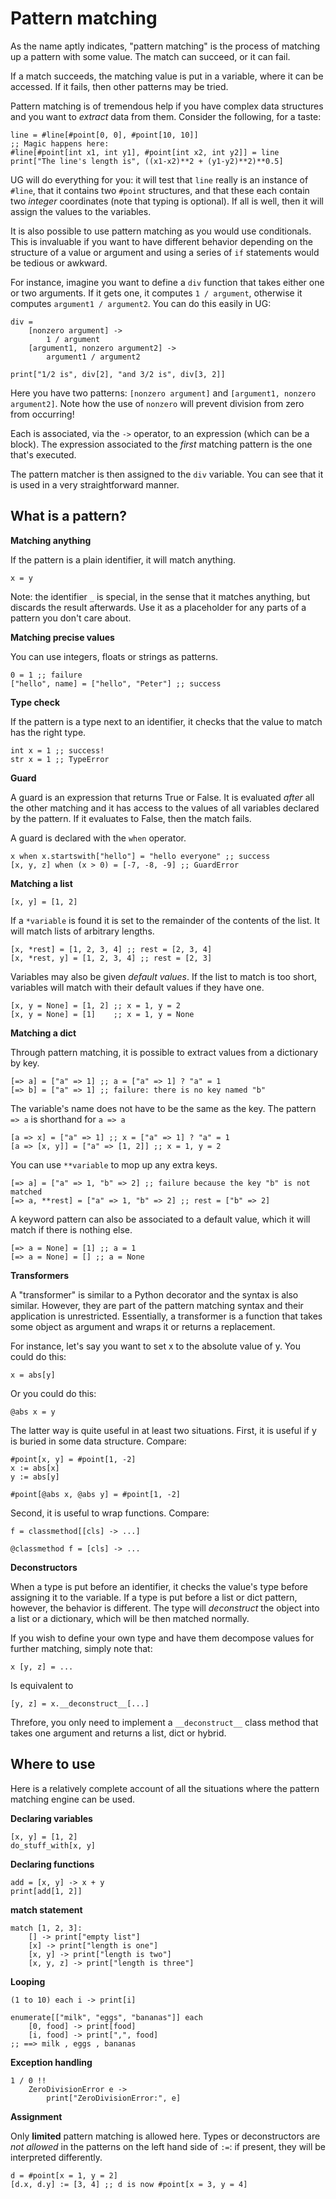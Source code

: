 
Pattern matching
================

As the name aptly indicates, "pattern matching" is the process of
matching up a pattern with some value. The match can succeed, or it
can fail.

If a match succeeds, the matching value is put in a variable, where it
can be accessed. If it fails, then other patterns may be tried.

Pattern matching is of tremendous help if you have complex data
structures and you want to *extract* data from them. Consider the
following, for a taste:

    line = #line[#point[0, 0], #point[10, 10]]
    ;; Magic happens here:
    #line[#point[int x1, int y1], #point[int x2, int y2]] = line
    print["The line's length is", ((x1-x2)**2 + (y1-y2)**2)**0.5]

UG will do everything for you: it will test that `line` really is an
instance of `#line`, that it contains two `#point` structures, and
that these each contain two *integer* coordinates (note that typing is
optional). If all is well, then it will assign the values to the
variables.

It is also possible to use pattern matching as you would use
conditionals. This is invaluable if you want to have different
behavior depending on the structure of a value or argument and using a
series of `if` statements would be tedious or awkward.

For instance, imagine you want to define a `div` function that takes
either one or two arguments. If it gets one, it computes `1 /
argument`, otherwise it computes `argument1 / argument2`. You can do
this easily in UG:

    div =
        [nonzero argument] ->
            1 / argument
        [argument1, nonzero argument2] ->
            argument1 / argument2

    print["1/2 is", div[2], "and 3/2 is", div[3, 2]]

Here you have two patterns: `[nonzero argument]` and `[argument1,
nonzero argument2]`. Note how the use of `nonzero` will prevent
division from zero from occurring!

Each is associated, via the `->` operator, to an expression (which can
be a block). The expression associated to the *first* matching pattern
is the one that's executed.

The pattern matcher is then assigned to the `div` variable. You can
see that it is used in a very straightforward manner.



What is a pattern?
------------------


**Matching anything**

If the pattern is a plain identifier, it will match anything.

    x = y

Note: the identifier `_` is special, in the sense that it matches
anything, but discards the result afterwards. Use it as a placeholder
for any parts of a pattern you don't care about.


**Matching precise values**

You can use integers, floats or strings as patterns.

    0 = 1 ;; failure
    ["hello", name] = ["hello", "Peter"] ;; success


**Type check**

If the pattern is a type next to an identifier, it checks that the
value to match has the right type.

    int x = 1 ;; success!
    str x = 1 ;; TypeError


**Guard**

A guard is an expression that returns True or False. It is evaluated
*after* all the other matching and it has access to the values of all
variables declared by the pattern. If it evaluates to False, then the
match fails.

A guard is declared with the `when` operator.

    x when x.startswith["hello"] = "hello everyone" ;; success
    [x, y, z] when (x > 0) = [-7, -8, -9] ;; GuardError


**Matching a list**

    [x, y] = [1, 2]

If a `*variable` is found it is set to the remainder of the contents
of the list. It will match lists of arbitrary lengths.

    [x, *rest] = [1, 2, 3, 4] ;; rest = [2, 3, 4]
    [x, *rest, y] = [1, 2, 3, 4] ;; rest = [2, 3]

Variables may also be given *default values*. If the list to match is
too short, variables will match with their default values if they have
one.

    [x, y = None] = [1, 2] ;; x = 1, y = 2
    [x, y = None] = [1]    ;; x = 1, y = None


**Matching a dict**

Through pattern matching, it is possible to extract values from a
dictionary by key.

    [=> a] = ["a" => 1] ;; a = ["a" => 1] ? "a" = 1
    [=> b] = ["a" => 1] ;; failure: there is no key named "b"

The variable's name does not have to be the same as the key. The
pattern `=> a` is shorthand for `a => a`

    [a => x] = ["a" => 1] ;; x = ["a" => 1] ? "a" = 1
    [a => [x, y]] = ["a" => [1, 2]] ;; x = 1, y = 2

You can use `**variable` to mop up any extra keys.

    [=> a] = ["a" => 1, "b" => 2] ;; failure because the key "b" is not matched
    [=> a, **rest] = ["a" => 1, "b" => 2] ;; rest = ["b" => 2]

A keyword pattern can also be associated to a default value, which it
will match if there is nothing else.

    [=> a = None] = [1] ;; a = 1
    [=> a = None] = [] ;; a = None


**Transformers**

A "transformer" is similar to a Python decorator and the syntax is
also similar. However, they are part of the pattern matching syntax
and their application is unrestricted. Essentially, a transformer is a
function that takes some object as argument and wraps it or returns a
replacement.

For instance, let's say you want to set x to the absolute value of
y. You could do this:

    x = abs[y]

Or you could do this:

    @abs x = y

The latter way is quite useful in at least two situations. First, it
is useful if y is buried in some data structure. Compare:

    #point[x, y] = #point[1, -2]
    x := abs[x]
    y := abs[y]

    #point[@abs x, @abs y] = #point[1, -2]

Second, it is useful to wrap functions. Compare:

    f = classmethod[[cls] -> ...]

    @classmethod f = [cls] -> ...


**Deconstructors**

When a type is put before an identifier, it checks the value's type
before assigning it to the variable. If a type is put before a list or
dict pattern, however, the behavior is different. The type will
*deconstruct* the object into a list or a dictionary, which will be
then matched normally.

If you wish to define your own type and have them decompose values for
further matching, simply note that:

    x [y, z] = ...

Is equivalent to

    [y, z] = x.__deconstruct__[...]

Threfore, you only need to implement a `__deconstruct__` class method
that takes one argument and returns a list, dict or hybrid.




Where to use
------------

Here is a relatively complete account of all the situations where the
pattern matching engine can be used.


**Declaring variables**

    [x, y] = [1, 2]
    do_stuff_with[x, y]


**Declaring functions**

    add = [x, y] -> x + y
    print[add[1, 2]]


**match statement**

    match [1, 2, 3]:
        [] -> print["empty list"]
        [x] -> print["length is one"]
        [x, y] -> print["length is two"]
        [x, y, z] -> print["length is three"]


**Looping**

    (1 to 10) each i -> print[i]

    enumerate[["milk", "eggs", "bananas"]] each
        [0, food] -> print[food]
        [i, food] -> print[",", food]
    ;; ==> milk , eggs , bananas


**Exception handling**

    1 / 0 !!
        ZeroDivisionError e ->
            print["ZeroDivisionError:", e]


**Assignment**

Only **limited** pattern matching is allowed here. Types or
deconstructors are *not allowed* in the patterns on the left hand side
of `:=`: if present, they will be interpreted differently.

    d = #point[x = 1, y = 2]
    [d.x, d.y] := [3, 4] ;; d is now #point[x = 3, y = 4]
